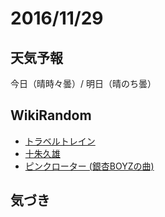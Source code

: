 # 2016/11/29

## 天気予報

今日（晴時々曇）/ 明日（晴のち曇）

## WikiRandom

* [トラベルトレイン](https://ja.wikipedia.org/wiki/%E3%83%88%E3%83%A9%E3%83%99%E3%83%AB%E3%83%88%E3%83%AC%E3%82%A4%E3%83%B3)
* [十朱久雄](https://ja.wikipedia.org/wiki/%E5%8D%81%E6%9C%B1%E4%B9%85%E9%9B%84)
* [ピンクローター (銀杏BOYZの曲)](https://ja.wikipedia.org/wiki/%E3%83%94%E3%83%B3%E3%82%AF%E3%83%AD%E3%83%BC%E3%82%BF%E3%83%BC_%28%E9%8A%80%E6%9D%8FBOYZ%E3%81%AE%E6%9B%B2%29)

## 気づき

